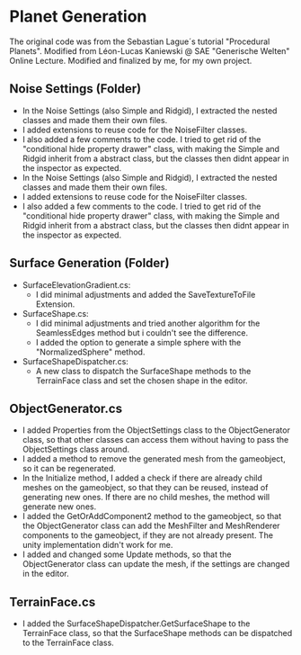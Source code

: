 ﻿# Planet Generation
The original code was from the Sebastian Lague´s tutorial "Procedural Planets".
Modified from Léon-Lucas Kaniewski @ SAE "Generische Welten" Online Lecture.
Modified and finalized by me, for my own project.

## Noise Settings (Folder)
- In the Noise Settings (also Simple and Ridgid), I extracted the nested classes and made them their own files. 
- I added extensions to reuse code for the NoiseFilter classes.
- I also added a few comments to the code. I tried to get rid of the "conditional hide property drawer" class, 
with making the Simple and Ridgid inherit from a abstract class, but the classes then didnt appear in the inspector as expected.
- In the Noise Settings (also Simple and Ridgid), I extracted the nested classes and made them their own files. 
- I added extensions to reuse code for the NoiseFilter classes.
- I also added a few comments to the code. I tried to get rid of the "conditional hide property drawer" class, 
with making the Simple and Ridgid inherit from a abstract class, but the classes then didnt appear in the inspector as expected.

## Surface Generation (Folder)
- SurfaceElevationGradient.cs: 
  - I did minimal adjustments and added the SaveTextureToFile Extension.
- SurfaceShape.cs:
  - I did minimal adjustments and tried another algorithm for the SeamlessEdges method but i couldn't see the difference.
  - I added the option to generate a simple sphere with the "NormalizedSphere" method.
- SurfaceShapeDispatcher.cs:
  - A new class to dispatch the SurfaceShape methods to the TerrainFace class and set the chosen shape in the editor.

## ObjectGenerator.cs
  - I added Properties from the ObjectSettings class to the ObjectGenerator class, so that other classes can access them 
    without having to pass the ObjectSettings class around.
  - I added a method to remove the generated mesh from the gameobject, so it can be regenerated.
  - In the Initialize method, I added a check if there are already child meshes on the gameobject, so that they can be reused,
    instead of generating new ones. If there are no child meshes, the method will generate new ones.
  - I added the GetOrAddComponent2 method to the gameobject, so that the ObjectGenerator class can add the MeshFilter and MeshRenderer
    components to the gameobject, if they are not already present. The unity implementation didn't work for me.
  - I added and changed some Update methods, so that the ObjectGenerator class can update the mesh, if the settings are changed in the editor.

## TerrainFace.cs
  - I added the SurfaceShapeDispatcher.GetSurfaceShape to the TerrainFace class, so that the SurfaceShape methods can be dispatched to the TerrainFace class.